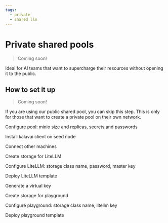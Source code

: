 ```yaml
---
tags:
  - private
  - shared llm
---
```


# Private shared pools

> Coming soon!

Ideal for AI teams that want to supercharge their resources without opening it to the public.

## How to set it up

> Coming soon!

If you are using our public shared pool, you can skip this step. This is only for those that want to create a private pool on their own network.

Configure pool: minio size and replicas, secrets and passwords

Install kalavai client on seed node

Connect other machines

Create storage for LiteLLM

Configure LiteLLM: storage class name, password, master key

Deploy LiteLLM template

Generate a virtual key

Create storage for playground

Configure playground: storage class name, litellm key

Deploy playground template




